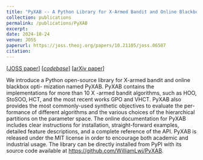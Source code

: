 ```yaml
---
title: "PyXAB -- A Python Library for X-Armed Bandit and Online Blackbox Optimization Algorithms"
collection: publications
permalink: /publications/PyXAB
excerpt: 
date: 2024-10-24
venue: JOSS
paperurl: https://joss.theoj.org/papers/10.21105/joss.06507
citation: 
---
```


[[JOSS paper](https://joss.theoj.org/papers/10.21105/joss.06507)] [[_codebase_](https://github.com/WilliamLwj/PyXAB)] [[arXiv paper](https://arxiv.org/pdf/2303.04030.pdf)]

We introduce a Python open-source library for X-armed bandit and online blackbox opti- mization named PyXAB. PyXAB contains the implementations for more than 10 X -armed bandit algorithms, such as HOO, StoSOO, HCT, and the most recent works GPO and VHCT. PyXAB also provides the most commonly-used synthetic objectives to evaluate the per- formance of different algorithms and the various choices of the hierarchical partitions on the parameter space. The online documentation for PyXAB includes clear instructions for installation, straight-forward examples, detailed feature descriptions, and a complete
reference of the API. PyXAB is released under the MIT license in order to encourage both academic and industrial usage. The library can be directly installed from PyPI with its source code available at https://github.com/WilliamLwj/PyXAB.